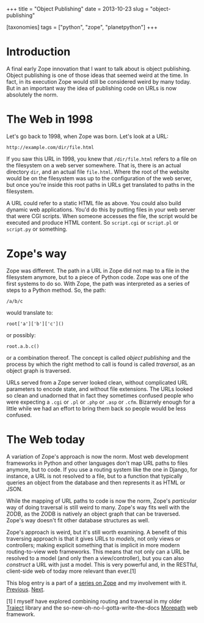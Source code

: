 +++
title = "Object Publishing"
date = 2013-10-23
slug = "object-publishing"

[taxonomies]
tags = ["python", "zope", "planetpython"]
+++

# Introduction

A final early Zope innovation that I want to talk about is object
publishing. Object publishing is one of those ideas that seemed weird at
the time. In fact, in its execution Zope would still be considered weird
by many today. But in an important way the idea of publishing code on
URLs is now absolutely the norm.

# The Web in 1998

Let's go back to 1998, when Zope was born. Let's look at a URL:

    http://example.com/dir/file.html

If you saw this URL in 1998, you knew that `/dir/file.html` refers to a
file on the filesystem on a web server somewhere. That is, there is an
actual directory `dir`, and an actual file `file.html`. Where the root
of the website would be on the filesystem was up to the configuration of
the web server, but once you're inside this root paths in URLs get
translated to paths in the filesystem.

A URL could refer to a static HTML file as above. You could also build
dynamic web applications. You'd do this by putting files in your web
server that were CGI scripts. When someone accesses the file, the script
would be executed and produce HTML content. So `script.cgi` or
`script.pl` or `script.py` or something.

# Zope's way

Zope was different. The path in a URL in Zope did not map to a file in
the filesystem anymore, but to a piece of Python code. Zope was one of
the first systems to do so. With Zope, the path was interpreted as a
series of steps to a Python method. So, the path:

    /a/b/c

would translate to:

    root['a']['b']['c']()

or possibly:

    root.a.b.c()

or a combination thereof. The concept is called _object publishing_ and
the process by which the right method to call is found is called
_traversal_, as an object graph is traversed.

URLs served from a Zope server looked clean, without complicated URL
parameters to encode state, and without file extensions. The URLs looked
so clean and unadorned that in fact they sometimes confused people who
were expecting a `.cgi` or `.pl` or `.php` or `.asp` or `.cfm`.
Bizarrely enough for a little while we had an effort to bring them back
so people would be less confused.

# The Web today

A variation of Zope's approach is now the norm. Most web development
frameworks in Python and other languages don't map URL paths to files
anymore, but to code. If you use a routing system like the one in
Django, for instance, a URL is not resolved to a file, but to a function
that typically queries an object from the database and then represents
it as HTML or JSON.

While the mapping of URL paths to code is now the norm, Zope's
_particular_ way of doing traversal is still weird to many. Zope's way
fits well with the ZODB, as the ZODB is natively an object graph that
can be traversed. Zope's way doesn't fit other database structures as
well.

Zope's approach is weird, but it's still worth examining. A benefit of
this traversing approach is that it gives URLs to _models_, not only
views or controllers; making explicit something that is implicit in more
modern routing-to-view web frameworks. This means that not only can a
URL be resolved to a model (and only then a view/controller), but you
can also _construct_ a URL with just a model. This is very powerful and,
in the RESTful, client-side web of today more relevant than ever.[1]

This blog entry is a part of a [series on
Zope](@/posts/my-exit-from-zope.md) and my
involvement with it.
[Previous](@/posts/the-weirdness-of-zope.md).
[Next](@/posts/renewing-zope.md).

[1] I myself have explored combining routing and traversal in my older
[Traject](https://pypi.python.org/pypi/traject) library and the
so-new-oh-no-I-gotta-write-the-docs
[Morepath](https://github.com/morepath/morepath) web framework.
